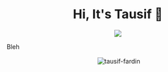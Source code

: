 <h1 align="center">Hi, It's Tausif 👋</h1>
<p align="center">
  <a href="https://skillicons.dev">
    <img src="https://skillicons.dev/icons?i=py,js,ts,nodejs,nextjs,react,prisma,tailwind,mysql" />
  </a>
</p>
Bleh
<p align="center">&nbsp;<img align="center" src="https://github-readme-stats.vercel.app/api?username=tausif-fardin&show_icons=true&locale=en" alt="tausif-fardin" /></p>
